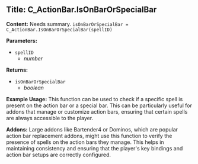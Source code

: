 ## Title: C_ActionBar.IsOnBarOrSpecialBar

**Content:**
Needs summary.
`isOnBarOrSpecialBar = C_ActionBar.IsOnBarOrSpecialBar(spellID)`

**Parameters:**
- `spellID`
  - *number*

**Returns:**
- `isOnBarOrSpecialBar`
  - *boolean*

**Example Usage:**
This function can be used to check if a specific spell is present on the action bar or a special bar. This can be particularly useful for addons that manage or customize action bars, ensuring that certain spells are always accessible to the player.

**Addons:**
Large addons like Bartender4 or Dominos, which are popular action bar replacement addons, might use this function to verify the presence of spells on the action bars they manage. This helps in maintaining consistency and ensuring that the player's key bindings and action bar setups are correctly configured.